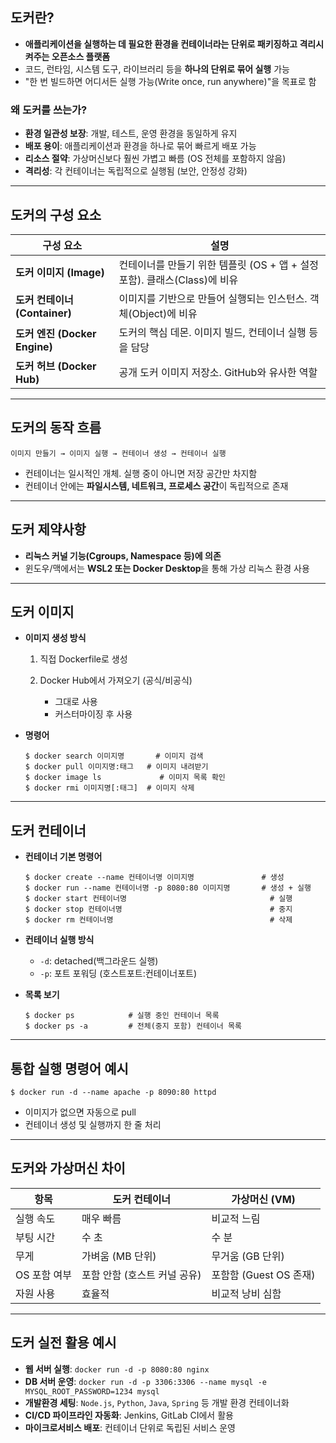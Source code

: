 <h2 id="도커란">도커란?</h2>
<ul>
<li><strong>애플리케이션을 실행하는 데 필요한 환경을 컨테이너라는 단위로 패키징하고 격리시켜주는 오픈소스 플랫폼</strong></li>
<li>코드, 런타임, 시스템 도구, 라이브러리 등을 <strong>하나의 단위로 묶어 실행</strong> 가능</li>
<li>&quot;한 번 빌드하면 어디서든 실행 가능(Write once, run anywhere)&quot;을 목표로 함
<img alt="" src="https://velog.velcdn.com/images/jern/post/b488a14a-f0f7-4b97-88b8-dece1eab67cf/image.webp" /></li>
</ul>
<h3 id="왜-도커를-쓰는가">왜 도커를 쓰는가?</h3>
<ul>
<li><strong>환경 일관성 보장</strong>: 개발, 테스트, 운영 환경을 동일하게 유지</li>
<li><strong>배포 용이</strong>: 애플리케이션과 환경을 하나로 묶어 빠르게 배포 가능</li>
<li><strong>리소스 절약</strong>: 가상머신보다 훨씬 가볍고 빠름 (OS 전체를 포함하지 않음)</li>
<li><strong>격리성</strong>: 각 컨테이너는 독립적으로 실행됨 (보안, 안정성 강화)</li>
</ul>
<hr />
<h2 id="도커의-구성-요소">도커의 구성 요소</h2>
<table>
<thead>
<tr>
<th>구성 요소</th>
<th>설명</th>
</tr>
</thead>
<tbody><tr>
<td><strong>도커 이미지 (Image)</strong></td>
<td>컨테이너를 만들기 위한 템플릿 (OS + 앱 + 설정 포함). 클래스(Class)에 비유</td>
</tr>
<tr>
<td><strong>도커 컨테이너 (Container)</strong></td>
<td>이미지를 기반으로 만들어 실행되는 인스턴스. 객체(Object)에 비유</td>
</tr>
<tr>
<td><strong>도커 엔진 (Docker Engine)</strong></td>
<td>도커의 핵심 데몬. 이미지 빌드, 컨테이너 실행 등을 담당</td>
</tr>
<tr>
<td><strong>도커 허브 (Docker Hub)</strong></td>
<td>공개 도커 이미지 저장소. GitHub와 유사한 역할</td>
</tr>
</tbody></table>
<hr />
<h2 id="도커의-동작-흐름">도커의 동작 흐름</h2>
<pre><code>이미지 만들기 → 이미지 실행 → 컨테이너 생성 → 컨테이너 실행</code></pre><ul>
<li>컨테이너는 일시적인 개체. 실행 중이 아니면 저장 공간만 차지함</li>
<li>컨테이너 안에는 <strong>파일시스템, 네트워크, 프로세스 공간</strong>이 독립적으로 존재
<img alt="" src="https://velog.velcdn.com/images/jern/post/b769937d-9281-42fd-89ea-5ef6315d2995/image.png" /></li>
</ul>
<hr />
<h2 id="도커-제약사항">도커 제약사항</h2>
<ul>
<li><strong>리눅스 커널 기능(Cgroups, Namespace 등)에 의존</strong></li>
<li>윈도우/맥에서는 <strong>WSL2 또는 Docker Desktop</strong>을 통해 가상 리눅스 환경 사용</li>
</ul>
<hr />
<h2 id="도커-이미지">도커 이미지</h2>
<ul>
<li><p><strong>이미지 생성 방식</strong></p>
<ol>
<li><p>직접 Dockerfile로 생성</p>
</li>
<li><p>Docker Hub에서 가져오기 (공식/비공식)</p>
<ul>
<li>그대로 사용</li>
<li>커스터마이징 후 사용</li>
</ul>
</li>
</ol>
</li>
<li><p><strong>명령어</strong></p>
<pre><code class="language-bash">$ docker search 이미지명       # 이미지 검색
$ docker pull 이미지명:태그   # 이미지 내려받기
$ docker image ls             # 이미지 목록 확인
$ docker rmi 이미지명[:태그]  # 이미지 삭제</code></pre>
</li>
</ul>
<hr />
<h2 id="도커-컨테이너">도커 컨테이너</h2>
<ul>
<li><p><strong>컨테이너 기본 명령어</strong></p>
<pre><code class="language-bash">$ docker create --name 컨테이너명 이미지명               # 생성
$ docker run --name 컨테이너명 -p 8080:80 이미지명       # 생성 + 실행
$ docker start 컨테이너명                                # 실행
$ docker stop 컨테이너명                                 # 중지
$ docker rm 컨테이너명                                   # 삭제</code></pre>
</li>
<li><p><strong>컨테이너 실행 방식</strong></p>
<ul>
<li><code>-d</code>: detached(백그라운드 실행)</li>
<li><code>-p</code>: 포트 포워딩 (호스트포트:컨테이너포트)</li>
</ul>
</li>
<li><p><strong>목록 보기</strong></p>
<pre><code class="language-bash">$ docker ps            # 실행 중인 컨테이너 목록
$ docker ps -a         # 전체(중지 포함) 컨테이너 목록</code></pre>
</li>
</ul>
<hr />
<h2 id="통합-실행-명령어-예시">통합 실행 명령어 예시</h2>
<pre><code class="language-bash">$ docker run -d --name apache -p 8090:80 httpd</code></pre>
<ul>
<li>이미지가 없으면 자동으로 pull</li>
<li>컨테이너 생성 및 실행까지 한 줄 처리</li>
</ul>
<hr />
<h2 id="도커와-가상머신-차이">도커와 가상머신 차이</h2>
<table>
<thead>
<tr>
<th>항목</th>
<th>도커 컨테이너</th>
<th>가상머신 (VM)</th>
</tr>
</thead>
<tbody><tr>
<td>실행 속도</td>
<td>매우 빠름</td>
<td>비교적 느림</td>
</tr>
<tr>
<td>부팅 시간</td>
<td>수 초</td>
<td>수 분</td>
</tr>
<tr>
<td>무게</td>
<td>가벼움 (MB 단위)</td>
<td>무거움 (GB 단위)</td>
</tr>
<tr>
<td>OS 포함 여부</td>
<td>포함 안함 (호스트 커널 공유)</td>
<td>포함함 (Guest OS 존재)</td>
</tr>
<tr>
<td>자원 사용</td>
<td>효율적</td>
<td>비교적 낭비 심함</td>
</tr>
</tbody></table>
<hr />
<h2 id="도커-실전-활용-예시">도커 실전 활용 예시</h2>
<ul>
<li><strong>웹 서버 실행</strong>: <code>docker run -d -p 8080:80 nginx</code></li>
<li><strong>DB 서버 운영</strong>: <code>docker run -d -p 3306:3306 --name mysql -e MYSQL_ROOT_PASSWORD=1234 mysql</code></li>
<li><strong>개발환경 세팅</strong>: <code>Node.js</code>, <code>Python</code>, <code>Java</code>, <code>Spring</code> 등 개발 환경 컨테이너화</li>
<li><strong>CI/CD 파이프라인 자동화</strong>: Jenkins, GitLab CI에서 활용</li>
<li><strong>마이크로서비스 배포</strong>: 컨테이너 단위로 독립된 서비스 운영</li>
</ul>